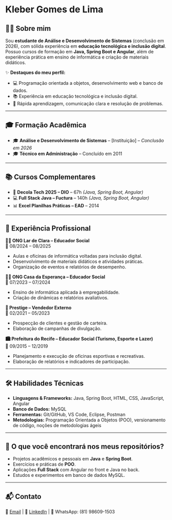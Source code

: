 
#  Kleber Gomes de Lima  

## 👨‍💻 Sobre mim  
Sou **estudante de Análise e Desenvolvimento de Sistemas** (conclusão em 2026), com sólida experiência em **educação tecnológica e inclusão digital**.  
Possuo cursos de formação em **Java, Spring Boot e Angular**, além de experiência prática em ensino de informática e criação de materiais didáticos.  

✨ **Destaques do meu perfil:**  
- 💻 Programação orientada a objetos, desenvolvimento web e banco de dados.  
- 📚 Experiência em educação tecnológica e inclusão digital.  
- 🚀 Rápida aprendizagem, comunicação clara e resolução de problemas.  

---

## 🎓 Formação Acadêmica  
- 🎓 **Análise e Desenvolvimento de Sistemas** – [Instituição] – *Conclusão em 2026*  
- 🎓 **Técnico em Administração** – Concluído em 2011  

---

## 📚 Cursos Complementares  
- 🚀 **Decola Tech 2025 – DIO** – 67h *(Java, Spring Boot, Angular)*  
- 💻 **Full Stack Java – Fuctura** – 140h *(Java, Spring Boot, Angular)*  
- 📊 **Excel Planilhas Práticas – EAD** – 2014  

---

## 💼 Experiência Profissional  

**👨‍🏫 ONG Lar de Clara – Educador Social**  
📅 08/2024 – 08/2025  
- Aulas e oficinas de informática voltadas para inclusão digital.  
- Desenvolvimento de materiais didáticos e atividades práticas.  
- Organização de eventos e relatórios de desempenho.  

**👨‍🏫 ONG Casa da Esperança – Educador Social**  
📅 07/2023 – 07/2024  
- Ensino de informática aplicada à empregabilidade.  
- Criação de dinâmicas e relatórios avaliativos.  

**🛒 Prestige – Vendedor Externo**  
📅 02/2021 – 05/2023  
- Prospecção de clientes e gestão de carteira.  
- Elaboração de campanhas de divulgação.  

**🏙️ Prefeitura do Recife – Educador Social (Turismo, Esporte e Lazer)**  
📅 09/2015 – 12/2019  
- Planejamento e execução de oficinas esportivas e recreativas.  
- Elaboração de relatórios e indicadores de participação.  

---

## 🛠️ Habilidades Técnicas  

- **Linguagens & Frameworks:** Java, Spring Boot, HTML, CSS, JavaScript, Angular  
- **Banco de Dados:** MySQL  
- **Ferramentas:** Git/GitHub, VS Code, Eclipse, Postman  
- **Metodologias:** Programação Orientada a Objetos (POO), versionamento de código, noções de metodologias ágeis  

---

## 🚀 O que você encontrará nos meus repositórios?  
- Projetos acadêmicos e pessoais em **Java** e **Spring Boot**.  
- Exercícios e práticas de **POO**.  
- Aplicações **Full Stack** com Angular no front e Java no back.  
- Estudos e experimentos em banco de dados MySQL.  

---

## 📬 Contato  

📧 [Email](mailto:klebergomes23@gmail.com) | 💼 [LinkedIn](https://www.linkedin.com/in/kleber-gomes-171bb31a9/) | 📱 WhatsApp: (81) 98609-1503  

<!---
klebergomes34/klebergomes34 is a ✨ special ✨ repository because its `README.md` (this file) appears on your GitHub profile.
You can click the Preview link to take a look at your changes.
--->
